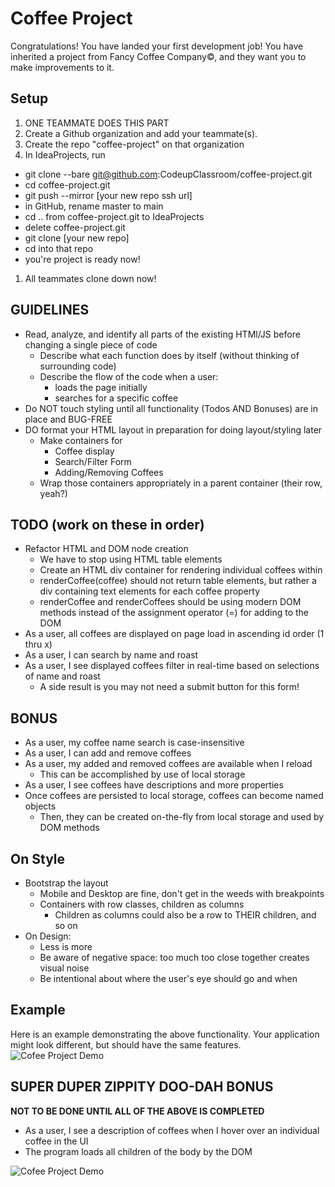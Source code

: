 # Coffee Project
Congratulations! You have landed your first development job! You have inherited
a project from Fancy Coffee Company&copy;, and they want you to make
improvements to it.
## Setup
1. ONE TEAMMATE DOES THIS PART
1. Create a Github organization and add your teammate(s).
1. Create the repo "coffee-project" on that organization
1. In IdeaProjects, run
  - git clone --bare git@github.com:CodeupClassroom/coffee-project.git
  - cd coffee-project.git
  - git push --mirror [your new repo ssh url]
  - in GitHub, rename master to main
  - cd .. from coffee-project.git to IdeaProjects
  - delete coffee-project.git
  - git clone [your new repo]
  - cd into that repo
  - you're project is ready now!
1. All teammates clone down now!
## GUIDELINES
- Read, analyze, and identify all parts of the existing HTMl/JS before changing a single piece of code
  - Describe what each function does by itself (without thinking of surrounding code)
  - Describe the flow of the code when a user:
    - loads the page initially
    - searches for a specific coffee
- Do NOT touch styling until all functionality (Todos AND Bonuses) are in place and BUG-FREE
- DO format your HTML layout in preparation for doing layout/styling later
  - Make containers for
    - Coffee display
    - Search/Filter Form
    - Adding/Removing Coffees
  - Wrap those containers appropriately in a parent container (their row, yeah?)
## TODO (work on these in order)
- Refactor HTML and DOM node creation
  - We have to stop using HTML table elements
  - Create an HTML div container for rendering individual coffees within
  - renderCoffee(coffee) should not return table elements, but rather a div containing text elements for each coffee property
  - renderCoffee and renderCoffees should be using modern DOM methods instead of the assignment operator (=) for adding to the DOM
- As a user, all coffees are displayed on page load in ascending id order (1 thru x)
- As a user, I can search by name and roast
- As a user, I see displayed coffees filter in real-time based on selections of name and roast
  - A side result is you may not need a submit button for this form!
## BONUS
- As a user, my coffee name search is case-insensitive
- As a user, I can add and remove coffees
- As a user, my added and removed coffees are available when I reload
  - This can be accomplished by use of local storage
- As a user, I see coffees have descriptions and more properties
- Once coffees are persisted to local storage, coffees can become named objects
  - Then, they can be created on-the-fly from local storage and used by DOM methods
## On Style
- Bootstrap the layout
  - Mobile and Desktop are fine, don't get in the weeds with breakpoints
  - Containers with row classes, children as columns
    - Children as columns could also be a row to THEIR children, and so on
- On Design:
  - Less is more
  - Be aware of negative space: too much too close together creates visual noise
  - Be intentional about where the user's eye should go and when
## Example
Here is an example demonstrating the above functionality. Your application might
look different, but should have the same features.
![Cofee Project Demo](demo.gif)
## SUPER DUPER ZIPPITY DOO-DAH BONUS
**NOT TO BE DONE UNTIL ALL OF THE ABOVE IS COMPLETED**
- As a user, I see a description of coffees when I hover over an individual coffee in the UI
- The program loads all children of the body by the DOM

![Cofee Project Demo](demo.gif)
